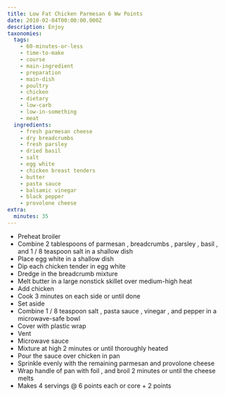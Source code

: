 ```yaml
---
title: Low Fat Chicken Parmesan 6 Ww Points
date: 2010-02-04T00:00:00.000Z
description: Enjoy
taxonomies:
  tags:
    - 60-minutes-or-less
    - time-to-make
    - course
    - main-ingredient
    - preparation
    - main-dish
    - poultry
    - chicken
    - dietary
    - low-carb
    - low-in-something
    - meat
  ingredients:
    - fresh parmesan cheese
    - dry breadcrumbs
    - fresh parsley
    - dried basil
    - salt
    - egg white
    - chicken breast tenders
    - butter
    - pasta sauce
    - balsamic vinegar
    - black pepper
    - provolone cheese
extra:
  minutes: 35
---
```

 - Preheat broiler
 - Combine 2 tablespoons of parmesan , breadcrumbs , parsley , basil , and 1 / 8 teaspoon salt in a shallow dish
 - Place egg white in a shallow dish
 - Dip each chicken tender in egg white
 - Dredge in the breadcrumb mixture
 - Melt butter in a large nonstick skillet over medium-high heat
 - Add chicken
 - Cook 3 minutes on each side or until done
 - Set aside
 - Combine 1 / 8 teaspoon salt , pasta sauce , vinegar , and pepper in a microwave-safe bowl
 - Cover with plastic wrap
 - Vent
 - Microwave sauce
 - Mixture at high 2 minutes or until thoroughly heated
 - Pour the sauce over chicken in pan
 - Sprinkle evenly with the remaining parmesan and provolone cheese
 - Wrap handle of pan with foil , and broil 2 minutes or until the cheese melts
 - Makes 4 servings @ 6 points each or core + 2 points

